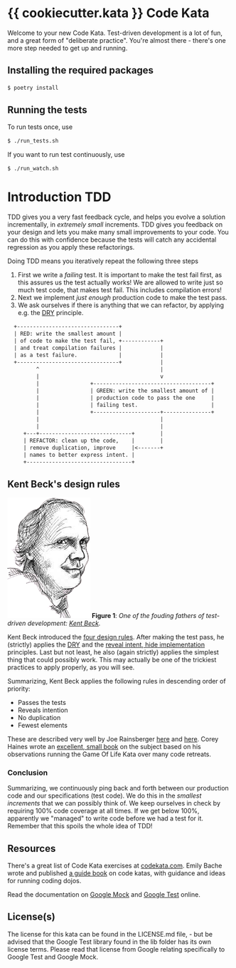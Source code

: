 # {{ cookiecutter.kata }} Code Kata

Welcome to your new Code Kata.  Test-driven development is a lot of fun, and a
great form of "deliberate practice".  You're almost there - there's
one more step needed to get up and running.

## Installing the required packages

```bash
$ poetry install
```

## Running the tests

To run tests once, use

```bash
$ ./run_tests.sh
```

If you want to run test continuously, use

```bash
$ ./run_watch.sh
```

# Introduction TDD

TDD gives you a very fast feedback cycle, and helps you evolve a
solution incrementally, in _extremely small_ increments.  TDD gives you feedback
on your design and lets you make many small improvements to your
code. You can do this with confidence because the tests will catch any
accidental regression as you apply these refactorings.

Doing TDD means you iteratively repeat the following three steps 

1. First we write a _failing_ test. It is important to make the test fail first, as this assures us the test actually works! We are allowed to write just so much test code, that makes test fail. This includes compilation errors!
2. Next we implement _just enough_ production code to make the test pass.
3. We ask ourselves if there is anything that we can refactor, by applying e.g. the [DRY](https://en.wikipedia.org/wiki/Don%27t_repeat_yourself) principle.

```                                 
  +--------------------------------+
  | RED: write the smallest amount |
  | of code to make the test fail, +------------+
  | and treat compilation failures |            |
  | as a test failure.             |            |
  +--------------------------------+            |
         ^                                      |
         |                                      v
         |                +-------------------------------------+
         |                | GREEN: write the smallest amount of |
         |                | production code to pass the one     |
         |                | failing test.                       |
         |                +---------------------+---------------+
         |                                      |
         |                                      |
     +---+-----------------------------+        |
     | REFACTOR: clean up the code,    |        |
     | remove duplication, improve     |<-------+
     | names to better express intent. |
     +---------------------------------+
```

## Kent Beck's design rules

![Kent Beck](./assets/kent_beck.png)
**Figure 1**: _One of the fouding fathers of test-driven development: [Kent Beck](https://en.wikipedia.org/wiki/Kent_Beck)._

Kent Beck introduced the [four design rules](https://martinfowler.com/bliki/BeckDesignRules.html). After making the test pass, he (strictly) applies the [DRY](https://en.wikipedia.org/wiki/Don%27t_repeat_yourself) and the [reveal intent, hide implementation](https://dev.to/codingunicorn/reveal-intent-hide-implementation-42lc) principles. Last but not least, he also (again strictly) applies the simplest thing that could possibly work. This may actually be one of the trickiest practices to apply properly, as you will see.

Summarizing, Kent Beck applies the following rules in descending order of priority:

- Passes the tests
- Reveals intention
- No duplication
- Fewest elements

These are described very well by Joe Rainsberger
[here](http://blog.jbrains.ca/permalink/the-four-elements-of-simple-design)
and
[here](http://blog.thecodewhisperer.com/permalink/putting-an-age-old-battle-to-rest/). Corey
Haines wrote an [excellent, small
book](https://leanpub.com/4rulesofsimpledesign) on the subject based
on his observations running the Game Of Life Kata over many code
retreats.

### Conclusion 

Summarizing, we continuously ping back and forth between our production code and our specifications (test code). We do this in the _smallest increments_ that we can possibly think of. We keep ourselves in check by requiring 100% code coverage at all times. If we get below 100%, apparently we "managed" to write code before we had a test for it. Remember that this spoils the whole idea of TDD!

## Resources

There's a great list of Code Kata exercises at
[codekata.com](http://codekata.com/). Emily Bache wrote and published
[a guide book](https://leanpub.com/codingdojohandbook) on code katas,
with guidance and ideas for running coding dojos.

Read the documentation on [Google
Mock](https://github.com/google/googletest/tree/master/googlemock/docs/v1_7)
and [Google
Test](https://github.com/google/googletest/tree/master/googletest/docs)
online.

## License(s)

The license for this kata can be found in the LICENSE.md file, - but
be advised that the Google Test library found in the lib folder has
its own license terms. Please read that license from Google relating
specifically to Google Test and Google Mock.
